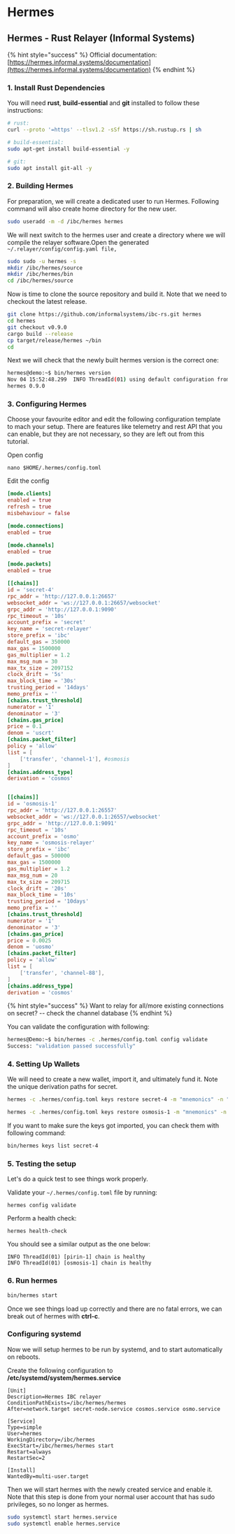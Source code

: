 # Hermes

## Hermes - Rust Relayer (Informal Systems)

{% hint style="success" %}
Official documentation: [https://hermes.informal.systems/documentation](https://hermes.informal.systems/documentation)
{% endhint %}

### 1. Install Rust Dependencies

You will need **rust**, **build-essential** and **git** installed to follow these instructions:

```bash
# rust:
curl --proto '=https' --tlsv1.2 -sSf https://sh.rustup.rs | sh

# build-essential:
sudo apt-get install build-essential -y

# git:
sudo apt install git-all -y
```

### 2. Building Hermes <a href="#building-hermes" id="building-hermes"></a>

For preparation, we will create a dedicated user to run Hermes. Following command will also create home directory for the new user.

```bash
sudo useradd -m -d /ibc/hermes hermes
```

We will next switch to the hermes user and create a directory where we will compile the relayer software.Open the generated `~/.relayer/config/config.yaml file,`

```bash
sudo sudo -u hermes -s
mkdir /ibc/hermes/source
mkdir /ibc/hermes/bin
cd /ibc/hermes/source
```

Now is time to clone the source repository and build it. Note that we need to checkout the latest release.

```bash
git clone https://github.com/informalsystems/ibc-rs.git hermes
cd hermes
git checkout v0.9.0
cargo build --release
cp target/release/hermes ~/bin
cd
```

Next we will check that the newly built hermes version is the correct one:

```bash
hermes@demo:~$ bin/hermes version
Nov 04 15:52:48.299  INFO ThreadId(01) using default configuration from '/ibc/hermes/.hermes/config.toml'
hermes 0.9.0
```

### 3. Configuring Hermes <a href="#configuring-hermes" id="configuring-hermes"></a>

Choose your favourite editor and edit the following configuration template to mach your setup. There are features like telemetry and rest API that you can enable, but they are not necessary, so they are left out from this tutorial.



Open config

```
nano $HOME/.hermes/config.toml
```

Edit the config

```toml
[mode.clients]
enabled = true
refresh = true
misbehaviour = false

[mode.connections]
enabled = true

[mode.channels]
enabled = true

[mode.packets]
enabled = true

[[chains]]
id = 'secret-4'
rpc_addr = 'http://127.0.0.1:26657'
websocket_addr = 'ws://127.0.0.1:26657/websocket'
grpc_addr = 'http://127.0.0.1:9090'
rpc_timeout = '10s'
account_prefix = 'secret'
key_name = 'secret-relayer'
store_prefix = 'ibc'
default_gas = 350000
max_gas = 1500000
gas_multiplier = 1.2
max_msg_num = 30
max_tx_size = 2097152
clock_drift = '5s'
max_block_time = '30s'
trusting_period = '14days'
memo_prefix = ''
[chains.trust_threshold]
numerator = '1'
denominator = '3'
[chains.gas_price]
price = 0.1
denom = 'uscrt'
[chains.packet_filter]
policy = 'allow'
list = [
    ['transfer', 'channel-1'], #osmosis
]
[chains.address_type]
derivation = 'cosmos'


[[chains]]
id = 'osmosis-1'
rpc_addr = 'http://127.0.0.1:26557'
websocket_addr = 'ws://127.0.0.1:26557/websocket'
grpc_addr = 'http://127.0.0.1:9091'
rpc_timeout = '10s'
account_prefix = 'osmo'
key_name = 'osmosis-relayer'
store_prefix = 'ibc'
default_gas = 500000
max_gas = 1500000
gas_multiplier = 1.2
max_msg_num = 20
max_tx_size = 209715
clock_drift = '20s'
max_block_time = '10s'
trusting_period = '10days'
memo_prefix = ''
[chains.trust_threshold]
numerator = '1'
denominator = '3'
[chains.gas_price]
price = 0.0025
denom = 'uosmo'
[chains.packet_filter]
policy = 'allow'
list = [
    ['transfer', 'channel-88'],
]
[chains.address_type]
derivation = 'cosmos'
```

{% hint style="success" %}
Want to relay for all/more existing connections on secret? -- check the channel database
{% endhint %}

You can validate the configuration with following:

```bash
hermes@Demo:~$ bin/hermes -c .hermes/config.toml config validate
Success: "validation passed successfully"
```

### 4. Setting Up Wallets <a href="#setting-up-wallets" id="setting-up-wallets"></a>

We will need to create a new wallet, import it, and ultimately fund it. Note the unique derivation paths for secret.

```bash
hermes -c .hermes/config.toml keys restore secret-4 -m "mnemonics" -n "secret-relayer" -p "m/44'/529'/0'/0/0"

hermes -c .hermes/config.toml keys restore osmosis-1 -m "mnemonics" -n "osmosis-relayer"
```

If you want to make sure the keys got imported, you can check them with following command:

```bash
bin/hermes keys list secret-4
```

### 5. Testing the setup <a href="#testing-the-setup" id="testing-the-setup"></a>

Let's do a quick test to see things work properly.

Validate your `~/.hermes/config.toml` file by running:

```
hermes config validate
```

Perform a health check:

```
hermes health-check
```

You should see a similar output as the one below:

```
INFO ThreadId(01) [pirin-1] chain is healthy
INFO ThreadId(01) [osmosis-1] chain is healthy
```

### 6. Run hermes

```bash
bin/hermes start
```

Once we see things load up correctly and there are no fatal errors, we can break out of hermes with **ctrl-c**.

### Configuring systemd <a href="#configuring-systemd" id="configuring-systemd"></a>

Now we will setup hermes to be run by systemd, and to start automatically on reboots.

Create the following configuration to **/etc/systemd/system/hermes.service**

```systemd
[Unit]
Description=Hermes IBC relayer
ConditionPathExists=/ibc/hermes/hermes
After=network.target secret-node.service cosmos.service osmo.service

[Service]
Type=simple
User=hermes
WorkingDirectory=/ibc/hermes
ExecStart=/ibc/hermes/hermes start
Restart=always
RestartSec=2

[Install]
WantedBy=multi-user.target
```

Then we will start hermes with the newly created service and enable it. Note that this step is done from your normal user account that has sudo privileges, so no longer as hermes.

```bash
sudo systemctl start hermes.service
sudo systemctl enable hermes.service
```
